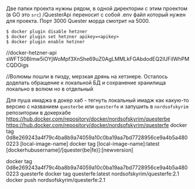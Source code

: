 Две папки проекта нужны рядом, в одной директории с этим проектом (в GO это `src`)
/QuesterApi переносит с собой .env файл который нужен для проекта. Порт 3000
Quester морда смотрит на 5000.


```
$ docker plugin disable hetzner
$ docker plugin set hetzner apikey=<apikey>
$ docker plugin enable hetzner
```
//docker-hetzner-api sWFTS0BImw5iOYjWoMpf3XnShe69uZ0AgLMMLkFGAbdodEQ2IUFiIWhPMCQDOigs

//Волюмы пошли в пизду, мерзкая дрянь на хетзнере. Осталось доделать обращение к локальной БД и сохранение хранилища локально в волюм но в отдельный

Для пуша имаджа в докер хаб - тегнуть локальный имадж как какую-то версию с названием `questerbe` или `questerfe` и запушить в `nordsofskyrim` репозитории в докерхабе
https://hub.docker.com/repository/docker/nordsofskyrim/questerbe
https://hub.docker.com/repository/docker/nordsofskyrim/questerfe
docker tag 0d8e269243a4f79c4ba8b9a74059a10c0ba19aa7bd7728956ce9a4b5a4800223 [local-image-name]
docker tag [local-image-name]:latest [dockerhubusername]/[quester(be|fe)]:[newversion]

docker tag 0d8e269243a4f79c4ba8b9a74059a10c0ba19aa7bd7728956ce9a4b5a4800223 questerfe
docker tag questerfe:latest nordsofskyrim/questerfe:2.1 
docker push nordsofskyrim/questerfe:2.1